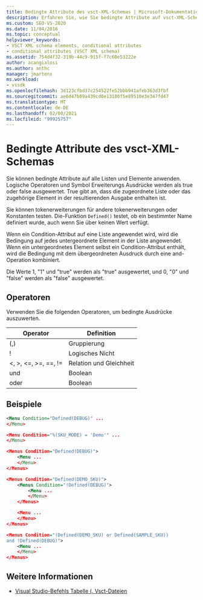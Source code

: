 ```yaml
---
title: Bedingte Attribute des vsct-XML-Schemas | Microsoft-Dokumentation
description: Erfahren Sie, wie Sie bedingte Attribute auf vsct-XML-Schema Listen und-Elemente anwenden. Attribute werden als "true" oder "false" ausgewertet und steuern die resultierende Ausgabe.
ms.custom: SEO-VS-2020
ms.date: 11/04/2016
ms.topic: conceptual
helpviewer_keywords:
- VSCT XML schema elements, conditional attributes
- conditional attributes (VSCT XML schema)
ms.assetid: 754d4f32-319b-44c9-915f-f7c60e53222e
author: acangialosi
ms.author: anthc
manager: jmartens
ms.workload:
- vssdk
ms.openlocfilehash: 3d123cfbd37c254522fe52bbb941afeb363d3fbf
ms.sourcegitcommit: ae6d47b09a439cd0e13180f5e89510e3e347fd47
ms.translationtype: MT
ms.contentlocale: de-DE
ms.lasthandoff: 02/08/2021
ms.locfileid: "99925757"
---
```

# <a name="vsct-xml-schema-conditional-attributes"></a>Bedingte Attribute des vsct-XML-Schemas
Sie können bedingte Attribute auf alle Listen und Elemente anwenden. Logische Operatoren und Symbol Erweiterungs Ausdrücke werden als true oder false ausgewertet. True gibt an, dass die zugeordnete Liste oder das zugehörige Element in der resultierenden Ausgabe enthalten ist.

 Sie können tokenerweiterungen für andere tokenerweiterungen oder Konstanten testen. Die-Funktion `Defined()` testet, ob ein bestimmter Name definiert wurde, auch wenn Sie über keinen Wert verfügt.

 Wenn ein Condition-Attribut auf eine Liste angewendet wird, wird die Bedingung auf jedes untergeordnete Element in der Liste angewendet. Wenn ein untergeordnetes Element selbst ein Condition-Attribut enthält, wird die Bedingung mit dem übergeordneten Ausdruck durch eine and-Operation kombiniert.

 Die Werte 1, "1" und "true" werden als "true" ausgewertet, und 0, "0" und "false" werden als "false" ausgewertet.

## <a name="operators"></a>Operatoren
 Verwenden Sie die folgenden Operatoren, um bedingte Ausdrücke auszuwerten.

|Operator|Definition|
|--------------|----------------|
|(,)|Gruppierung|
|!|Logisches Nicht|
|\<, >, \<=, >=, ==, !=|Relation und Gleichheit|
|und|Boolean|
|oder|Boolean|

## <a name="examples"></a>Beispiele

```xml
<Menu Condition="Defined(DEBUG)" ...
</Menu>

<Menu Condition="%(SKU_MODE) = 'Demo'" ...
</Menu>

<Menus Condition="Defined(DEBUG)">
    <Menu ...
    </Menu>
</Menus>

<Menus Condition="Defined(DEMO_SKU)">
    <Menus Condition="!Defined(DEBUG)">
        <Menu ...
        </Menu>
    </Menus>

    <Menu ...
    </Menu>
</Menus>

<Menus Condition="(Defined(DEMO_SKU) or Defined(SAMPLE_SKU))
and !Defined(DEBUG)">
    <Menu ...
    </Menu>
</Menus>
```

## <a name="see-also"></a>Weitere Informationen
- [Visual Studio-Befehls Tabelle (. Vsct-Dateien](../extensibility/internals/visual-studio-command-table-dot-vsct-files.md)
